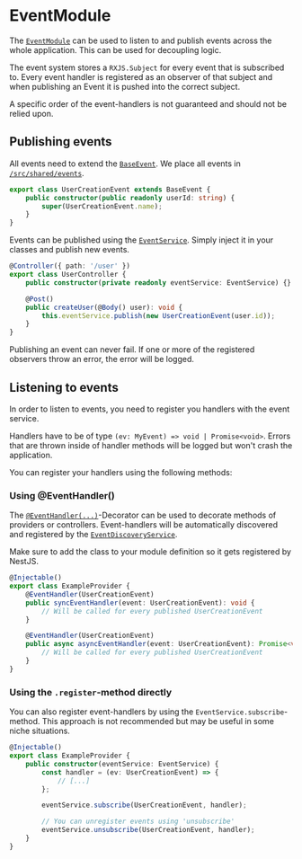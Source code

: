 # EventModule

The [`EventModule`](/src/core/eventbus/event.module.ts) can be used to listen to and publish events across the whole application. This can be used for decoupling logic.

The event system stores a `RXJS.Subject` for every event that is subscribed to.
Every event handler is registered as an observer of that subject and when publishing an Event it is pushed into the correct subject.

A specific order of the event-handlers is not guaranteed and should not be relied upon.

## Publishing events

All events need to extend the [`BaseEvent`](/src/shared/events/base-event.ts). We place all events in [`/src/shared/events`](/src/shared/events).

```ts
export class UserCreationEvent extends BaseEvent {
    public constructor(public readonly userId: string) {
        super(UserCreationEvent.name);
    }
}
```

Events can be published using the [`EventService`](/src/core/eventbus/services/event.service.ts). Simply inject it in your classes and publish new events.

```ts
@Controller({ path: '/user' })
export class UserController {
    public constructor(private readonly eventService: EventService) {}

    @Post()
    public createUser(@Body() user): void {
        this.eventService.publish(new UserCreationEvent(user.id));
    }
}
```

Publishing an event can never fail. If one or more of the registered observers throw an error, the error will be logged.

## Listening to events

In order to listen to events, you need to register you handlers with the event service.

Handlers have to be of type `(ev: MyEvent) => void | Promise<void>`.
Errors that are thrown inside of handler methods will be logged but won't crash the application.

You can register your handlers using the following methods:

### Using @EventHandler()

The [`@EventHandler(...)`](/src/core/eventbus/decorators/event-handler.decorator.ts)-Decorator can be used to decorate methods of providers or controllers. Event-handlers will be automatically discovered and registered by the [`EventDiscoveryService`](src/core/eventbus/services/event-discovery.service.ts).

Make sure to add the class to your module definition so it gets registered by NestJS.

```ts
@Injectable()
export class ExampleProvider {
    @EventHandler(UserCreationEvent)
    public syncEventHandler(event: UserCreationEvent): void {
        // Will be called for every published UserCreationEvent
    }

    @EventHandler(UserCreationEvent)
    public async asyncEventHandler(event: UserCreationEvent): Promise<void> {
        // Will be called for every published UserCreationEvent
    }
}
```

### Using the `.register`-method directly

You can also register event-handlers by using the `EventService.subscribe`-method. This approach is not recommended but may be useful in some niche situations.

```ts
@Injectable()
export class ExampleProvider {
    public constructor(eventService: EventService) {
        const handler = (ev: UserCreationEvent) => {
            // [...]
        };

        eventService.subscribe(UserCreationEvent, handler);

        // You can unregister events using 'unsubscribe'
        eventService.unsubscribe(UserCreationEvent, handler);
    }
}
```
